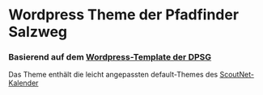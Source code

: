 # Wordpress Theme der Pfadfinder Salzweg
### Basierend auf dem [Wordpress-Template der DPSG](https://dpsg.de/de/fuer-mitglieder/oeffentlichkeitsarbeit/vorlagen/vorlagen-online/wordpress.html)

Das Theme enthält die leicht angepassten default-Themes des [ScoutNet-Kalender](https://www.scoutnet.de/kalender/start)
